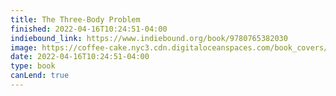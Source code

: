 ```yaml
---
title: The Three-Body Problem
finished: 2022-04-16T10:24:51-04:00
indiebound_link: https://www.indiebound.org/book/9780765382030
image: https://coffee-cake.nyc3.cdn.digitaloceanspaces.com/book_covers/2022/three-body.jpg 
date: 2022-04-16T10:24:51-04:00
type: book
canLend: true
---
```

